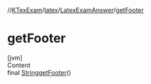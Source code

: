 //[KTexExam](../../../index.md)/[latex](../index.md)/[LatexExamAnswer](index.md)/[getFooter](get-footer.md)



# getFooter  
[jvm]  
Content  
final [String](https://docs.oracle.com/javase/8/docs/api/java/lang/String.html)[getFooter](get-footer.md)()  
  




